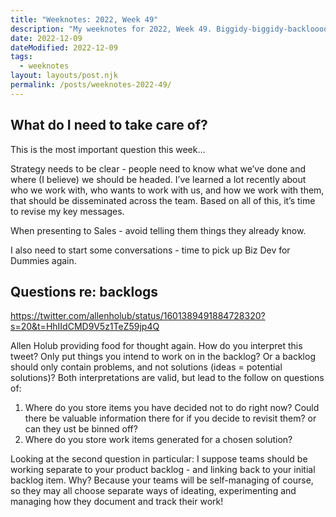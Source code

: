 ```yaml
---
title: "Weeknotes: 2022, Week 49"
description: "My weeknotes for 2022, Week 49. Biggidy-biggidy-backlooooogs."
date: 2022-12-09
dateModified: 2022-12-09
tags:
  - weeknotes
layout: layouts/post.njk
permalink: /posts/weeknotes-2022-49/
---
```


## What do I need to take care of?

This is the most important question this week…

Strategy needs to be clear - people need to know what we’ve done and where (I believe) we should be headed. I’ve learned a lot recently about who we work with, who wants to work with us, and how we work with them, that should be disseminated across the team. Based on all of this, it’s time to revise my key messages.

When presenting to Sales - avoid telling them things they already know.

I also need to start some conversations - time to pick up Biz Dev for Dummies again.

## Questions re: backlogs

https://twitter.com/allenholub/status/1601389491884728320?s=20&t=HhIIdCMD9V5z1TeZ59jp4Q

Allen Holub providing food for thought again. How do you interpret this tweet? Only put things you intend to work on in the backlog? Or a backlog should only contain problems, and not solutions (ideas = potential solutions)? Both interpretations are valid, but lead to the follow on questions of:

1. Where do you store items you have decided not to do right now? Could there be valuable information there for if you decide to revisit them? or can they ust be binned off?
2. Where do you store work items generated for a chosen solution? 

Looking at the second question in particular: I suppose teams should be working separate to your product backlog - and linking back to your initial backlog item. Why? Because your teams will be self-managing of course, so they may all choose separate ways of ideating, experimenting and managing how they document and track their work!